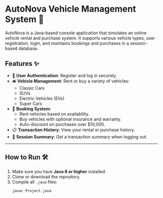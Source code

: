 # AutoNova Vehicle Management System 🚗

AutoNova is a Java-based console application that simulates an online vehicle rental and purchase system. It supports various vehicle types, user registration, login, and maintains bookings and purchases in a session-based database.

## Features ✨

- 🔐 **User Authentication**: Register and log in securely.
- 🚘 **Vehicle Management**: Rent or buy a variety of vehicles:
  - Classic Cars
  - SUVs
  - Electric Vehicles (EVs)
  - Super Cars
- 📖 **Booking System**:
  - Rent vehicles based on availability.
  - Buy vehicles with optional insurance and warranty.
  - Auto-discount on purchases over $10,000.
- 📋 **Transaction History**: View your rental or purchase history.
- 🚪 **Session Summary**: Get a transaction summary when logging out.

---

## How to Run 🛠️

1. Make sure you have **Java 8 or higher** installed.
2. Clone or download the repository.
3. Compile all `.java` files:
   ```bash
   javac Project.java

